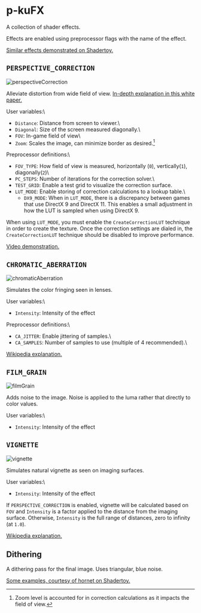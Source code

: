 # p-kuFX

A collection of shader effects.

Effects are enabled using preprocessor flags with the name of the effect.

[Similar effects demonstrated on Shadertoy.](https://www.shadertoy.com/view/lXjBWK)

## `PERSPECTIVE_CORRECTION`
![perspectiveCorrection](https://github.com/user-attachments/assets/2444a772-8f49-4620-bece-4881553ec698)

Alleviate distortion from wide field of view.
[In-depth explanation in this white paper.](https://github.com/user-attachments/files/22060919/aMoreNaturalPerspective.pdf)

User variables:\
- `Distance`: Distance from screen to viewer.\
- `Diagonal`: Size of the screen measured diagonally.\
- `FOV`: In-game field of view\
- `Zoom`: Scales the image, can minimize border as desired.[^1]
[^1]: Zoom level is accounted for in correction calculations as it impacts the field of view.

Preprocessor definitions:\
- `FOV_TYPE`: How field of view is measured, horizontally (`0`), vertically(`1`), diagonally(`2`)\
- `PC_STEPS`: Number of iterations for the correction solver.\
- `TEST_GRID`: Enable a test grid to visualize the correction surface.
- `LUT_MODE`: Enable storing of correction calculations to a lookup table.\
  - `DX9_MODE`: When in `LUT_MODE`, there is a discrepancy between games that use DirectX 9 and DirectX 11. This enables a small adjustment in how the LUT is sampled when using DirectX 9.

When using `LUT_MODE`, you must enable the `CreateCorrectionLUT` technique in order to create the texture. Once the correction settings are dialed in, the `CreateCorrectionLUT` technique should be disabled to improve performance.

[Video demonstration.](https://youtu.be/FvE9wk0edbo)

## `CHROMATIC_ABERRATION`
![chromaticAberration](https://github.com/user-attachments/assets/b9af79aa-2bbb-453e-92ef-b27755335994)

Simulates the color fringing seen in lenses.

User variables:\
- `Intensity`: Intensity of the effect

Preprocessor definitions:\
- `CA_JITTER`: Enable jittering of samples.\
- `CA_SAMPLES`: Number of samples to use (multiple of 4 recommended).\

[Wikipedia explanation.](https://en.wikipedia.org/wiki/Chromatic_aberration)

## `FILM_GRAIN`
![filmGrain](https://github.com/user-attachments/assets/6a79628e-0e01-4acc-9f07-f6d745e9fb3c)

Adds noise to the image. Noise is applied to the luma rather that directly to color values.

User variables:\
- `Intensity`: Intensity of the effect

## `VIGNETTE`
![vignette](https://github.com/user-attachments/assets/95e3d2c3-e37a-4069-a9db-cd8f6e75b067)

Simulates natural vignette as seen on imaging surfaces.

User variables:\
- `Intensity`: Intensity of the effect

If `PERSPECTIVE_CORRECTION` is enabled, vignette will be calculated based on `FOV` and `Intensity` is a factor applied to the distance from the imaging surface. Otherwise, `Intensity` is the full range of distances, zero to infinity (at `1.0`).

[Wikipedia explanation.](https://en.wikipedia.org/wiki/Vignetting#Natural_vignetting)

## Dithering
A dithering pass for the final image. Uses triangular, blue noise.

[Some examples, courtesy of hornet on Shadertoy.](https://www.shadertoy.com/view/WldSRf)

